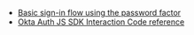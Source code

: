 * [Basic sign-in flow using the password factor](/docs/guides/oie-embedded-sdk-use-case-basic-sign-in/nodejs/main)
* [Okta Auth JS SDK Interaction Code reference](https://github.com/okta/okta-auth-js/blob/master/docs/idx.md#introduction)
